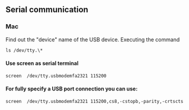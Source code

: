 ## Serial communication

### Mac
Find out the "device" name of the USB device. Executing the command
```
ls /dev/tty.\*
```

#### Use screen as serial terminal
```
screen  /dev/tty.usbmodemfa2321 115200
```

#### For fully specify a USB port connection you can use:
```
screen  /dev/tty.usbmodemfa2321 115200,cs8,-cstopb,-parity,-crtscts
```

